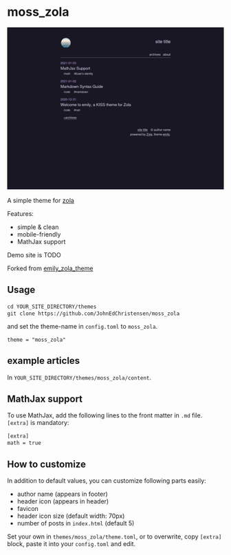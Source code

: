# moss_zola

![screenshot01](/static/images/ss01.png)


A simple theme for [zola](https://getzola.org)

Features:
- simple & clean
- mobile-friendly
- MathJax support

Demo site is TODO

Forked from [emily_zola_theme](https://github.com/kyoheiu/emily_zola_theme)
## Usage

```
cd YOUR_SITE_DIRECTORY/themes
git clone https://github.com/JohnEdChristensen/moss_zola
```

and set the theme-name in `config.toml` to `moss_zola`.

```
theme = "moss_zola"
```

## example articles

In `YOUR_SITE_DIRECTORY/themes/moss_zola/content`.

## MathJax support

To use MathJax, add the following lines to the front matter in `.md` file. `[extra]` is mandatory:

```
[extra]
math = true
```

## How to customize
In addition to default values, you can customize following parts easily:

- author name (appears in footer)
- header icon (appears in header)
- favicon
- header icon size (default width: 70px)
- number of posts in `index.html` (default 5)

Set your own in `themes/moss_zola/theme.toml`, or to overwrite, copy `[extra]` block, paste it into your `config.toml` and edit.
